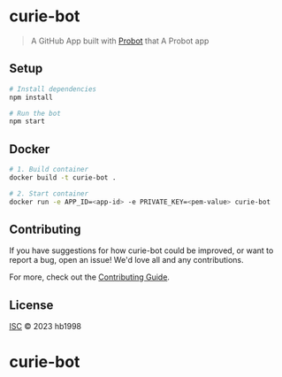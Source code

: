 # curie-bot

> A GitHub App built with [Probot](https://github.com/probot/probot) that A Probot app

## Setup

```sh
# Install dependencies
npm install

# Run the bot
npm start
```

## Docker

```sh
# 1. Build container
docker build -t curie-bot .

# 2. Start container
docker run -e APP_ID=<app-id> -e PRIVATE_KEY=<pem-value> curie-bot
```

## Contributing

If you have suggestions for how curie-bot could be improved, or want to report a bug, open an issue! We'd love all and any contributions.

For more, check out the [Contributing Guide](CONTRIBUTING.md).

## License

[ISC](LICENSE) © 2023 hb1998
# curie-bot
